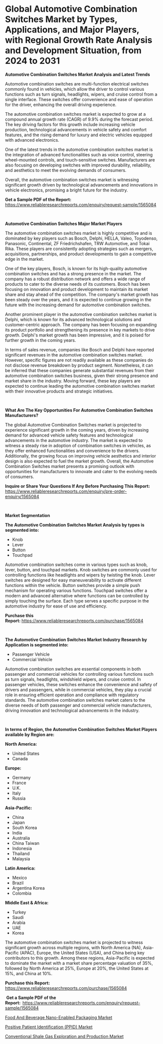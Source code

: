 <p><h1>Global Automotive Combination Switches Market by Types, Applications, and Major Players, with Regional Growth Rate Analysis and Development Situation, from 2024 to 2031</h1></p><p><strong>Automotive Combination Switches Market Analysis and Latest Trends</strong></p>
<p><p>Automotive combination switches are multi-function electrical switches commonly found in vehicles, which allow the driver to control various functions such as turn signals, headlights, wipers, and cruise control from a single interface. These switches offer convenience and ease of operation for the driver, enhancing the overall driving experience.</p><p>The automotive combination switches market is expected to grow at a compound annual growth rate (CAGR) of 9.9% during the forecast period. The key driving factors for this growth include increasing vehicle production, technological advancements in vehicle safety and comfort features, and the rising demand for luxury and electric vehicles equipped with advanced electronics.</p><p>One of the latest trends in the automotive combination switches market is the integration of advanced functionalities such as voice control, steering wheel-mounted controls, and touch-sensitive switches. Manufacturers are also focusing on developing switches with improved durability, reliability, and aesthetics to meet the evolving demands of consumers.</p><p>Overall, the automotive combination switches market is witnessing significant growth driven by technological advancements and innovations in vehicle electronics, promising a bright future for the industry.</p></p>
<p><strong>Get a Sample PDF of the Report:&nbsp;</strong> <a href="https://www.reliableresearchreports.com/enquiry/request-sample/1565084">https://www.reliableresearchreports.com/enquiry/request-sample/1565084</a></p>
<p>&nbsp;</p>
<p><strong>Automotive Combination Switches Major Market Players</strong></p>
<p><p>The automotive combination switches market is highly competitive and is dominated by key players such as Bosch, Delphi, HELLA, Valeo, Toyodenso, Panasonic, Continental, ZF Friedrichshafen, TRW Automotive, and Tokai Rika. These players are consistently adopting strategies such as mergers, acquisitions, partnerships, and product developments to gain a competitive edge in the market.</p><p>One of the key players, Bosch, is known for its high-quality automotive combination switches and has a strong presence in the market. The company has a robust distribution network and offers a wide range of products to cater to the diverse needs of its customers. Bosch has been focusing on innovation and product development to maintain its market share and stay ahead of the competition. The company's market growth has been steady over the years, and it is expected to continue growing in the future with the increasing demand for automotive combination switches.</p><p>Another prominent player in the automotive combination switches market is Delphi, which is known for its advanced technological solutions and customer-centric approach. The company has been focusing on expanding its product portfolio and strengthening its presence in key markets to drive growth. Delphi's market growth has been impressive, and it is poised for further growth in the coming years.</p><p>In terms of sales revenue, companies like Bosch and Delphi have reported significant revenues in the automotive combination switches market. However, specific figures are not readily available as these companies do not disclose revenue breakdown by product segment. Nonetheless, it can be inferred that these companies generate substantial revenues from their automotive combination switches business, given their strong presence and market share in the industry. Moving forward, these key players are expected to continue leading the automotive combination switches market with their innovative products and strategic initiatives.</p></p>
<p>&nbsp;</p>
<p><strong>What Are The Key Opportunities For Automotive Combination Switches Manufacturers?</strong></p>
<p><p>The global Automotive Combination Switches market is projected to experience significant growth in the coming years, driven by increasing demand for advanced vehicle safety features and technological advancements in the automotive industry. The market is expected to witness a steady rise in adoption of combination switches in vehicles, as they offer enhanced functionalities and convenience to the drivers. Additionally, the growing focus on improving vehicle aesthetics and interior design is also expected to fuel the market growth. Overall, the Automotive Combination Switches market presents a promising outlook with opportunities for manufacturers to innovate and cater to the evolving needs of consumers.</p></p>
<p><strong>Inquire or Share Your Questions If Any Before Purchasing This Report:</strong> <a href="https://www.reliableresearchreports.com/enquiry/pre-order-enquiry/1565084">https://www.reliableresearchreports.com/enquiry/pre-order-enquiry/1565084</a></p>
<p>&nbsp;</p>
<p><strong>Market Segmentation</strong></p>
<p><strong>The Automotive Combination Switches Market Analysis by types is segmented into:</strong></p>
<p><ul><li>Knob</li><li>Lever</li><li>Button</li><li>Touchpad</li></ul></p>
<p><p>Automotive combination switches come in various types such as knob, lever, button, and touchpad markets. Knob switches are commonly used for controlling functions like headlights and wipers by twisting the knob. Lever switches are designed for easy maneuverability to activate different functions within the vehicle. Button switches provide a simple push mechanism for operating various functions. Touchpad switches offer a modern and advanced alternative where functions can be controlled by simply touching the surface. Each type serves a specific purpose in the automotive industry for ease of use and efficiency.</p></p>
<p><strong>Purchase this Report:&nbsp;</strong><a href="https://www.reliableresearchreports.com/purchase/1565084">https://www.reliableresearchreports.com/purchase/1565084</a></p>
<p>&nbsp;</p>
<p><strong>The Automotive Combination Switches Market Industry Research by Application is segmented into:</strong></p>
<p><ul><li>Passenger Vehicle</li><li>Commercial Vehicle</li></ul></p>
<p><p>Automotive combination switches are essential components in both passenger and commercial vehicles for controlling various functions such as turn signals, headlights, windshield wipers, and cruise control. In passenger vehicles, these switches enhance the convenience and safety of drivers and passengers, while in commercial vehicles, they play a crucial role in ensuring efficient operation and compliance with regulatory standards. The automotive combination switches market caters to the diverse needs of both passenger and commercial vehicle manufacturers, driving innovation and technological advancements in the industry.</p></p>
<p>&nbsp;</p>
<p><strong>In terms of Region, the Automotive Combination Switches Market Players available by Region are:</strong></p>
<p>
    <p> <strong> North America: </strong>
        <ul>
            <li>United States</li>
            <li>Canada</li>
        </ul>
        </p> 
    <p> <strong> Europe: </strong>
        <ul>
            <li>Germany</li>
            <li>France</li>
            <li>U.K.</li>
            <li>Italy</li>
            <li>Russia</li>
        </ul>
        </p> 
    <p> <strong> Asia-Pacific: </strong>
        <ul>
            <li>China</li>
            <li>Japan</li>
            <li>South Korea</li>
            <li>India</li>
            <li>Australia</li>
            <li>China Taiwan</li>
            <li>Indonesia</li>
            <li>Thailand</li>
            <li>Malaysia</li>
        </ul>
        </p> 
    <p> <strong> Latin America: </strong>
        <ul>
            <li>Mexico</li>
            <li>Brazil</li>
            <li>Argentina Korea</li>
            <li>Colombia</li>
        </ul>
        </p> 
    <p> <strong> Middle East & Africa: </strong>
        <ul>
            <li>Turkey</li>
            <li>Saudi</li>
            <li>Arabia</li>
            <li>UAE</li>
            <li>Korea</li>
        </ul>
    </p>
    </p>
<p><p>The automotive combination switches market is projected to witness significant growth across multiple regions, with North America (NA), Asia-Pacific (APAC), Europe, the United States (USA), and China being key contributors to this growth. Among these regions, Asia-Pacific is expected to dominate the market with a market share percentage valuation of 35%, followed by North America at 25%, Europe at 20%, the United States at 15%, and China at 10%.</p></p>
<p><strong>Purchase this Report: </strong><a href="https://www.reliableresearchreports.com/purchase/1565084">https://www.reliableresearchreports.com/purchase/1565084</a></p>
<p>&nbsp;<strong>Get a Sample PDF of the Report:&nbsp;&nbsp;</strong><a href="https://www.reliableresearchreports.com/enquiry/request-sample/1565084">https://www.reliableresearchreports.com/enquiry/request-sample/1565084</a></p>
<p><strong></strong></p>
<p><p><a href="https://view.publitas.com/reportprime-1/food-and-beverage-nano-enabled-packaging-market-size-share-trends-analysis-report-by-material-by-type-by-end-user-by-region-and-segment-forecasts-2023-2030/">Food And Beverage Nano-Enabled Packaging Market</a></p><p><a href="https://view.publitas.com/reportprime-1/positive-patient-identification-ppid-market-centers-on-aspects-such-as-market-growth-market-share-market-opportunity-and-projected-forecasts-spanning-from-2023-to-2030/">Positive Patient Identification (PPID) Market</a></p><p><a href="https://view.publitas.com/reportprime-1/conventional-shale-gas-exploration-and-production-market-research-report-forecasted-for-period-from-2023-2030-by-market-type-market-application-and-region/">Conventional Shale Gas Exploration and Production Market</a></p></p>